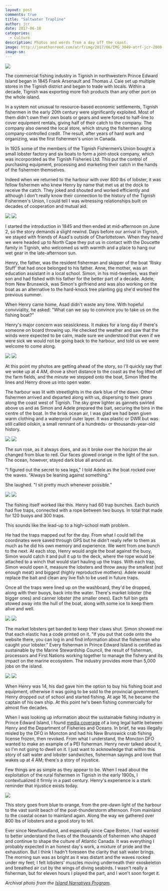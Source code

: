 ```yaml
---
layout: post
comments: true
title: "Saltwater Trapline"
author: jcr
date: 2017-06-10
categories:
  - Culture
description: Photos and words from a day off the coast.
image: http://jonathonreed.com/atrf/img/2017/06/IMG_3049-atrf-jcr-2000-web.jpg
image-sm:
---
```


<img src="http://jonathonreed.com/atrf/img/2017/06/FishingIndustry2.jpg">

The commercial fishing industry in Tignish in northwestern Prince Edward Island began in 1845 Frank Arsenault and Thomas J. Caie set up multiple stores in the Tignish district and began to trade with locals. Within a decade, Tignish was exporting more fish products than any other port on the whole island.

In a system not unusual to resource-based economic settlements, Tignish fishermen in the early 20th century were significantly exploited. Most of them didn't own their own boats or gears and were forced to half-line to cover equipment rentals, giving half of their catch to the company. The company also owned the local store, which strung the fishermen along company-controlled credit. The result, after years of hard work and organizing, was the first fishermen's union in Canada.

In 1925 some of the members of the Tignish Fishermen’s Union bought a small lobster factory and six boats to form a joint-stock company, which was incorporated as the Tignish Fisheries Ltd. This put the control of purchasing equipment, processing and marketing their catch in the hands of the fishermen themselves.

Indeed when we returned to the harbour with over 800 lbs of lobster, it was fellow fishermen who knew Henry by name that met us at the dock to receive the catch. They joked and shouted and worked efficiently and although I don't really know their connection to the history of the Tignish Fishermen's Union, I could tell I was witnessing relationships built on decades of cooperation and mutual aid.

<img src="http://jonathonreed.com/atrf/img/2017/06/IMG_2758-atrf-jcr-2000-web.jpg">

<img src="http://jonathonreed.com/atrf/img/2017/06/IMG_2780-atrf-jcr-2000-web.jpg">

I started the introduction in 1845 and then ended at mid-afternoon on June 2, so the story demands a slight rewind. Days before our arrival in Tignish, we stayed with friends of Asad's outside of Charlottetown. When they heard we were headed up to North Cape they put us in contact with the Doucette family in Tignish, who welcomed us with warmth and a place to hang our wet gear in the late-afternoon sun.

Henry, the father, was the resident fisherman and skipper of the boat 'Risky Stuff' that had once belonged to his father. Anne, the mother, was an education assistant in a local school. Simon, in his mid-twenties, was their son and had fished with his father for the better part of a decade. Adele, from New Brunswick, was Simon's girlfriend and was also working on the boat as an alternative to the hard-knock tree planting gig she'd worked the previous summer.

When Henry came home, Asad didn't waste any time. With hopeful conviviality, he asked: "What can we say to convince you to take us on the fishing boat?"

Henry's major concern was seasickness. It makes for a long day if there's someone on board throwing up. He checked the weather and saw that the winds were expected to be calm, made sure we understood that even if we were sick we would not be going back to the harbour, and told us we were welcome to come along.

<img src="http://jonathonreed.com/atrf/img/2017/06/IMG_2837-atrf-jcr-2000-web.jpg">

<img src="http://jonathonreed.com/atrf/img/2017/06/IMG_2842-atrf-jcr-2000-web.jpg">

At this point my photos are getting ahead of the story, so I'll quickly say that we woke up at 4 AM, drove a short distance to the coast as the fog lifted off the farm fields, and the minute we stepped onto the boat, Simon lifted the lines and Henry drove us into open water.

The harbour was lit with streetlights in the dark blue of the dawn. Other fishermen arrived and departed along with us, dispersing to their gears along the coast west of Tignish. The sky grew lighter as gannets swirled above us and as Simon and Adele prepared the bait, securing the bins in the centre of the boat. In the brisk ocean air, I was glad we had been given warm clothing and a waterproof outer layer. It was plastic or DWR but was still called oilskin, a small remnant of a hundreds- or thousands-year-old history.

<img src="http://jonathonreed.com/atrf/img/2017/06/IMG_8749-atrf-jcr-2000-web.jpg">

<img src="http://jonathonreed.com/atrf/img/2017/06/IMG_8766-atrf-jcr-2000-web.jpg">

The sun rose, as it always does, and as it broke over the horizon the air changed from blue to red. Our faces glowed orange in the light of the sun. The ocean, however, stayed dark blue all around us.

"I figured out the secret to sea legs," I told Adele as the boat rocked over the waves. "Always be leaning against something."

She laughed. "I sit pretty much whenever possible."

<img src="http://jonathonreed.com/atrf/img/2017/06/IMG_2906-atrf-jcr-2000-web.jpg">

<img src="http://jonathonreed.com/atrf/img/2017/06/IMG_2924-atrf-jcr-2000-web.jpg">

The fishing itself worked like this. Henry had 60 trap bunches. Each bunch had five traps, connected with a rope between two buoys. In total that made for 120 buoys and 300 traps.

This sounds like the lead-up to a high-school math problem.

He had the traps mapped out for the day. From what I could tell the coordinates were saved through GPS but he didn't really refer to them as much as he did his own memory and experience. We went from one bunch to the next. At each stop, Henry would angle the boat against the buoy, Simon would catch it and pull it up to the deck, where the rope would be attached to a winch that would start hauling up the traps. With each trap, Simon would open it, measure the lobsters and throw away the smallest (not enough meat) and biggest (highly reproductive mothers). Adele would replace the bait and clean any live fish to be used in future traps.

Once all the traps were lined up on the washboard, they'd be dropped, along with their buoys, back into the water. There's market lobster (the bigger ones) and canner lobster (the smaller ones). Each full bin gets stowed away into the hull of the boat, along with some ice to keep them alive and well.

<img src="http://jonathonreed.com/atrf/img/2017/06/IMG_2955-atrf-jcr-2000-web.jpg">

<img src="http://jonathonreed.com/atrf/img/2017/06/IMG_3049-atrf-jcr-2000-web.jpg">

The market lobsters get banded to keep their claws shut. Simon showed me that each elastic has a code printed on it. "If you put that code onto the website there, you can log in and find information about the fisherman who caught your lobster." Every fisherman in Prince Edward Island is certified as sustainable by the Marine Stewardship Council, the result of fisherman, processors and First Nations working together to manage the fishery and its impact on the marine ecosystem. The industry provides more than 5,000 jobs on the island.

<img src="http://jonathonreed.com/atrf/img/2017/06/IMG_2972-atrf-jcr-2000-web.jpg">

<img src="http://jonathonreed.com/atrf/img/2017/06/IMG_3029-atrf-jcr-2000-web.jpg">

When Henry was 14, his dad gave him the option to buy his fishing boat and equipment, otherwise it was going to be sold to the provincial government. Henry dropped out of school and started fishing. At age 16, he became the captain of his own ship. At this point he's been fishing commercially for almost five decades.

When I was looking up information about the sustainable fishing industry in Prince Edward Island, I found <a href="http://www.peicanada.com/west_prince_graphic/news/article_becff319-ede1-5cbe-bff3-45fbc0f8f069.html" target="blank">media coverage</a> of a long legal battle between Henry and the Department of Fisheries and Oceans. In brief, he was illegally misled by the DFO in Moncton and had his New Brunswick crab fishing license frozen, then revoked. From what I understand, the Moncton DFO wanted to make an example of a PEI fisherman. Henry never talked about it, so I'm not going to dwell on it. I just want to acknowledge that within this story of salt water and lobster sandwiches, fisherman sayings and love that wakes up at 4 AM; there's a story of injustice. 

Few things are as simple as they appear to be. When I read about the exploitation of the rural fishermen in Tignish in the early 1900s, I contextualized it firmly in a past century. Henry's experience is a stark reminder that injustice exists today.

<img src="http://jonathonreed.com/atrf/img/2017/06/IMG_3148-atrf-jcr-2000-web.jpg">

This story goes from blue to orange, from the pre-dawn light of the harbour to the vast sunlit beach of the post-thunderstorm afternoon. From mainland to the coastal ocean to mainland again. Along the way we gathered over 800 lbs of lobsters and a good story to tell.

Ever since Newfoundland, and especially since Cape Breton, I had wanted to better understand the lives of the thousands of fishermen who shaped and continue to shape the culture of Atlantic Canada. It was everything I probably expected in an honest day's work, a mixture of pride and the exhaustion. But I think I hadn't foreseen the clarity that salt water brings. The morning sun was as bright as it was distant and the waves rocked under my feet; I felt lobsters' muscles moving underneath their exoskeleton and breathed air cut by the wings of diving seabirds. I wasn't really a fisherman, but for eleven hours I played the part, and I won't soon forget it.

<i>Archival photo from the <a href="http://vre2.upei.ca/cap/node/401" target="blank">Island Narratives Program</a>.</i>